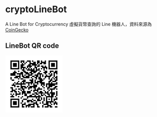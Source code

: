 # cryptoLineBot
A Line Bot for Cryptocurrency
虛擬貨幣查詢的 Line 機器人，資料來源為[CoinGecko](https://www.coingecko.com/zh-tw)
## LineBot QR code
![Line QR code](fJ7oSG33xP.png "大本聰")

